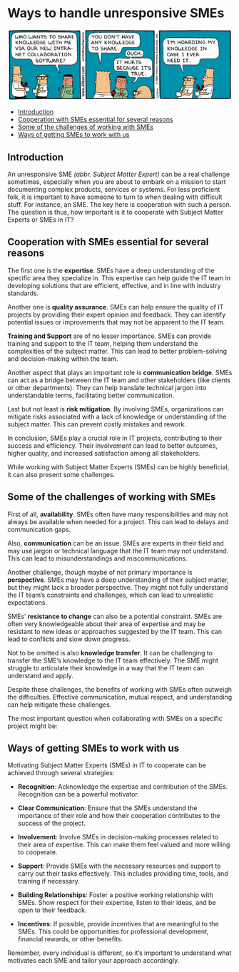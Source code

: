 # Ways to handle unresponsive SMEs <!-- omit in toc -->

![Alt text](aa246608b3b3fe34728bd118d7d0e938.jpg)
- [Introduction](#introduction)
- [Cooperation with SMEs essential for several reasons](#cooperation-with-smes-essential-for-several-reasons)
- [Some of the challenges of working with SMEs](#some-of-the-challenges-of-working-with-smes)
- [Ways of getting SMEs to work with us](#ways-of-getting-smes-to-work-with-us)

## Introduction
An unresponsive SME *(abbr. Subject Matter Expert)* can be a real challenge sometimes, especially when you are about to embark on a mission to start documenting complex products, services or systems. For less proficient folk, it is important to have someone to turn to when dealing with difficult stuff. For instance, an SME. The key here is cooperation with such a person. The question is thus, how important is it to cooperate with Subject Matter Experts or SMEs in IT?

## Cooperation with SMEs essential for several reasons 

The first one is the **expertise**. SMEs have a deep understanding of the specific area they specialize in. This expertise can help guide the IT team in developing solutions that are efficient, effective, and in line with industry standards.

Another one is **quality assurance**. SMEs can help ensure the quality of IT projects by providing their expert opinion and feedback. They can identify potential issues or improvements that may not be apparent to the IT team.

**Training and Support** are of no lesser importance. SMEs can provide training and support to the IT team, helping them understand the complexities of the subject matter. This can lead to better problem-solving and decision-making within the team.

Another aspect that plays an important role is **communication bridge**. SMEs can act as a bridge between the IT team and other stakeholders (like clients or other departments). They can help translate technical jargon into understandable terms, facilitating better communication.

Last but not least is **risk mitigation**. By involving SMEs, organizations can mitigate risks associated with a lack of knowledge or understanding of the subject matter. This can prevent costly mistakes and rework.

In conclusion, SMEs play a crucial role in IT projects, contributing to their success and efficiency. Their involvement can lead to better outcomes, higher quality, and increased satisfaction among all stakeholders.

While working with Subject Matter Experts (SMEs) can be highly beneficial, it can also present some challenges. 

## Some of the challenges of working with SMEs

First of all, **availability**. SMEs often have many responsibilities and may not always be available when needed for a project. This can lead to delays and communication gaps.

Also, **communication** can be an issue. SMEs are experts in their field and may use jargon or technical language that the IT team may not understand. This can lead to misunderstandings and miscommunications.

Another challenge, though maybe of not primary importance is **perspective**. SMEs may have a deep understanding of their subject matter, but they might lack a broader perspective. They might not fully understand the IT team’s constraints and challenges, which can lead to unrealistic expectations.

SMEs’ **resistance to change** can also be a potential constraint. SMEs are often very knowledgeable about their area of expertise and may be resistant to new ideas or approaches suggested by the IT team. This can lead to conflicts and slow down progress.

Not to be omitted is also **knowledge transfer**. It can be challenging to transfer the SME’s knowledge to the IT team effectively. The SME might struggle to articulate their knowledge in a way that the IT team can understand and apply.

Despite these challenges, the benefits of working with SMEs often outweigh the difficulties. Effective communication, mutual respect, and understanding can help mitigate these challenges.

The most important question when collaborating with SMEs on a specific project might be:

## Ways of getting SMEs to work with us

Motivating Subject Matter Experts (SMEs) in IT to cooperate can be achieved through several strategies:

-	**Recognition**: Acknowledge the expertise and contribution of the SMEs. Recognition can be a powerful motivator.

-	**Clear Communication**: Ensure that the SMEs understand the importance of their role and how their cooperation contributes to the success of the project.

-	**Involvement**: Involve SMEs in decision-making processes related to their area of expertise. This can make them feel valued and more willing to cooperate.

-	**Support**: Provide SMEs with the necessary resources and support to carry out their tasks effectively. This includes providing time, tools, and training if necessary.

-	**Building Relationships**: Foster a positive working relationship with SMEs. Show respect for their expertise, listen to their ideas, and be open to their feedback.

-	**Incentives**: If possible, provide incentives that are meaningful to the SMEs. This could be opportunities for professional development, financial rewards, or other benefits.

Remember, every individual is different, so it’s important to understand what motivates each SME and tailor your approach accordingly.
